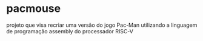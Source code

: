 # pacmouse
projeto que visa recriar uma versão do jogo Pac-Man utilizando a linguagem de programação assembly do processador RISC-V
